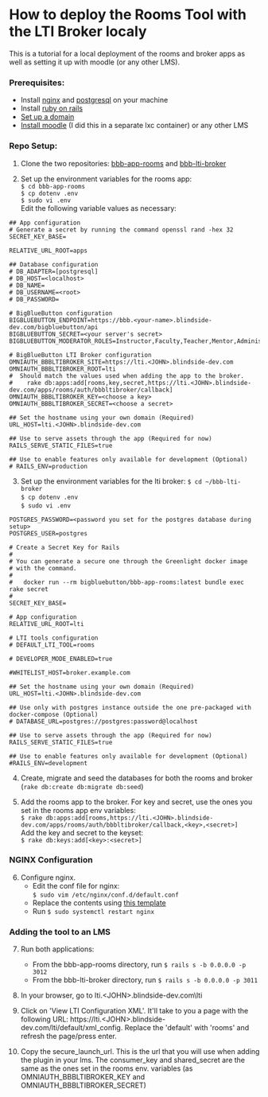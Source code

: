 <h1>How to deploy the Rooms Tool with the LTI Broker localy</h1>
This is a tutorial for a local deployment of the rooms and broker apps as well as setting it up with moodle (or any other LMS).

### Prerequisites:
- Install [nginx](https://docs.nginx.com/nginx/admin-guide/installing-nginx/installing-nginx-open-source/#prebuilt_ubuntu) and [postgresql](https://computingforgeeks.com/install-postgresql-11-on-ubuntu-linux/) on your machine
- Install [ruby on rails](https://gorails.com/setup/ubuntu/16.04)
- [Set up a domain](https://github.com/jfederico/bbb-lti-run#preliminary-steps)
- [Install moodle](https://docs.moodle.org/39/en/Step-by-step_Installation_Guide_for_Ubuntu) (I did this in a separate lxc container) or any other LMS

### Repo Setup:

1. Clone the two repositories: [bbb-app-rooms](https://github.com/bigbluebutton/bbb-app-rooms) and [bbb-lti-broker](https://github.com/bigbluebutton/bbb-lti-broker)

2. Set up the environment variables for the rooms app: <br>
`$ cd bbb-app-rooms` <br>
`$ cp dotenv .env` <br>
`$ sudo vi .env` <br>
Edit the following variable values as necessary: <br>
```
## App configuration
# Generate a secret by running the command openssl rand -hex 32
SECRET_KEY_BASE=

RELATIVE_URL_ROOT=apps

## Database configuration
# DB_ADAPTER=[postgresql]
# DB_HOST=<localhost>
# DB_NAME=
# DB_USERNAME=<root>
# DB_PASSWORD=

# BigBlueButton configuration
BIGBLUEBUTTON_ENDPOINT=https://bbb.<your-name>.blindside-dev.com/bigbluebutton/api
BIGBLUEBUTTON_SECRET=<your server's secret>
BIGBLUEBUTTON_MODERATOR_ROLES=Instructor,Faculty,Teacher,Mentor,Administrator,Admin

# BigBlueButton LTI Broker configuration
OMNIAUTH_BBBLTIBROKER_SITE=https://lti.<JOHN>.blindside-dev.com
OMNIAUTH_BBBLTIBROKER_ROOT=lti
#  Should match the values used when adding the app to the broker.
#    rake db:apps:add[rooms,key,secret,https://lti.<JOHN>.blindside-dev.com/apps/rooms/auth/bbbltibroker/callback]
OMNIAUTH_BBBLTIBROKER_KEY=<choose a key>
OMNIAUTH_BBBLTIBROKER_SECRET=<choose a secret>

## Set the hostname using your own domain (Required)
URL_HOST=lti.<JOHN>.blindside-dev.com

## Use to serve assets through the app (Required for now)
RAILS_SERVE_STATIC_FILES=true

## Use to enable features only available for development (Optional)
# RAILS_ENV=production
```
3. Set up the environment variables for the lti broker:
`$ cd ~/bbb-lti-broker` <br>
`$ cp dotenv .env` <br>
`$ sudo vi .env` <br>
```
POSTGRES_PASSWORD=<password you set for the postgres database during setup>
POSTGRES_USER=postgres

# Create a Secret Key for Rails
#
# You can generate a secure one through the Greenlight docker image
# with the command.
#
#   docker run --rm bigbluebutton/bbb-app-rooms:latest bundle exec rake secret
#
SECRET_KEY_BASE=

# App configuration
RELATIVE_URL_ROOT=lti

# LTI tools configuration
# DEFAULT_LTI_TOOL=rooms

# DEVELOPER_MODE_ENABLED=true

#WHITELIST_HOST=broker.example.com

## Set the hostname using your own domain (Required)
URL_HOST=lti.<JOHN>.blindside-dev.com

## Use only with postgres instance outside the one pre-packaged with docker-compose (Optional)
# DATABASE_URL=postgres://postgres:password@localhost

## Use to serve assets through the app (Required for now)
RAILS_SERVE_STATIC_FILES=true

## Use to enable features only available for development (Optional)
#RAILS_ENV=development
```
4. Create, migrate and seed the databases for both the rooms and broker (`rake db:create db:migrate db:seed`) <br>

5. Add the rooms app to the broker. For key and secret, use the ones you set in the rooms app env variables: \
    `$ rake db:apps:add[rooms,https://lti.<JOHN>.blindside-dev.com/apps/rooms/auth/bbbltibroker/callback,<key>,<secret>]` <br>
    Add the key and secret to the keyset: <br>
    `$ rake db:keys:add[<key>:<secret>]`

### NGINX Configuration
6. Configure nginx.
    - Edit the conf file for nginx: <br>
    `$ sudo vim /etc/nginx/conf.d/default.conf`
    - Replace the contents using [this template](https://github.com/jfederico/bbb-lti-run/blob/master/nginx/.sites.template.local) <br>
    - Run `$ sudo systemctl restart nginx`<br>

### Adding the tool to an LMS

7. Run both applications:
    - From the bbb-app-rooms directory, run `$ rails s -b 0.0.0.0 -p 3012` <br>
    - From the bbb-lti-broker directory, run `$ rails s -b 0.0.0.0 -p 3011` <br>

8. In your browser, go to lti.\<JOHN>.blindside-dev.com\lti

9. Click on 'View LTI Configuration XML'. It'll take to you a page with the following URL: https://lti.\<JOHN>.blindside-dev.com/lti/default/xml_config. Replace the 'default' with 'rooms' and refresh the page/press enter.

10. Copy the secure_launch_url. This is the url that you will use when adding the plugin in your lms. The consumer_key and shared_secret are the same as the ones set in the rooms env. variables (as OMNIAUTH_BBBLTIBROKER_KEY and OMNIAUTH_BBBLTIBROKER_SECRET)  
